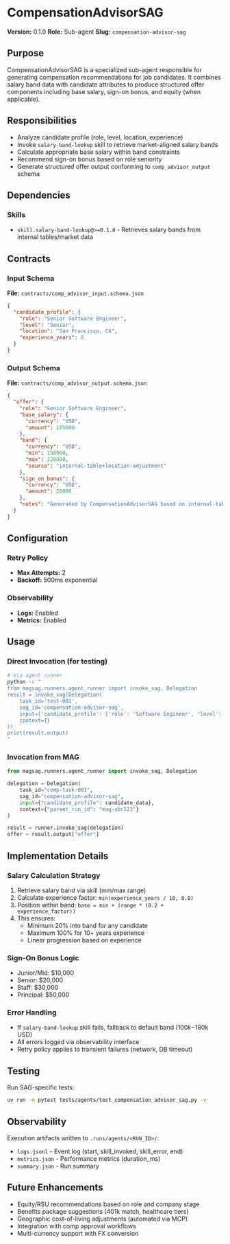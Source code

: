 # CompensationAdvisorSAG

**Version:** 0.1.0
**Role:** Sub-agent
**Slug:** `compensation-advisor-sag`

## Purpose

CompensationAdvisorSAG is a specialized sub-agent responsible for generating compensation recommendations for job candidates. It combines salary band data with candidate attributes to produce structured offer components including base salary, sign-on bonus, and equity (when applicable).

## Responsibilities

- Analyze candidate profile (role, level, location, experience)
- Invoke `salary-band-lookup` skill to retrieve market-aligned salary bands
- Calculate appropriate base salary within band constraints
- Recommend sign-on bonus based on role seniority
- Generate structured offer output conforming to `comp_advisor_output` schema

## Dependencies

### Skills
- `skill.salary-band-lookup@>=0.1.0` - Retrieves salary bands from internal tables/market data

## Contracts

### Input Schema
**File:** `contracts/comp_advisor_input.schema.json`

```json
{
  "candidate_profile": {
    "role": "Senior Software Engineer",
    "level": "Senior",
    "location": "San Francisco, CA",
    "experience_years": 8
  }
}
```

### Output Schema
**File:** `contracts/comp_advisor_output.schema.json`

```json
{
  "offer": {
    "role": "Senior Software Engineer",
    "base_salary": {
      "currency": "USD",
      "amount": 185000
    },
    "band": {
      "currency": "USD",
      "min": 150000,
      "max": 220000,
      "source": "internal-table+location-adjustment"
    },
    "sign_on_bonus": {
      "currency": "USD",
      "amount": 20000
    },
    "notes": "Generated by CompensationAdvisorSAG based on internal-table+location-adjustment data"
  }
}
```

## Configuration

### Retry Policy
- **Max Attempts:** 2
- **Backoff:** 500ms exponential

### Observability
- **Logs:** Enabled
- **Metrics:** Enabled

## Usage

### Direct Invocation (for testing)
```bash
# Via agent runner
python -c "
from magsag.runners.agent_runner import invoke_sag, Delegation
result = invoke_sag(Delegation(
    task_id='test-001',
    sag_id='compensation-advisor-sag',
    input={'candidate_profile': {'role': 'Software Engineer', 'level': 'Mid'}},
    context={}
))
print(result.output)
"
```

### Invocation from MAG
```python
from magsag.runners.agent_runner import invoke_sag, Delegation

delegation = Delegation(
    task_id="comp-task-001",
    sag_id="compensation-advisor-sag",
    input={"candidate_profile": candidate_data},
    context={"parent_run_id": "mag-abc123"}
)

result = runner.invoke_sag(delegation)
offer = result.output["offer"]
```

## Implementation Details

### Salary Calculation Strategy
1. Retrieve salary band via skill (min/max range)
2. Calculate experience factor: `min(experience_years / 10, 0.8)`
3. Position within band: `base = min + (range * (0.2 + experience_factor))`
4. This ensures:
   - Minimum 20% into band for any candidate
   - Maximum 100% for 10+ years experience
   - Linear progression based on experience

### Sign-On Bonus Logic
- Junior/Mid: $10,000
- Senior: $20,000
- Staff: $30,000
- Principal: $50,000

### Error Handling
- If `salary-band-lookup` skill fails, fallback to default band ($100k-$180k USD)
- All errors logged via observability interface
- Retry policy applies to transient failures (network, DB timeout)

## Testing

Run SAG-specific tests:
```bash
uv run -m pytest tests/agents/test_compensation_advisor_sag.py -v
```

## Observability

Execution artifacts written to `.runs/agents/<RUN_ID>/`:
- `logs.jsonl` - Event log (start, skill_invoked, skill_error, end)
- `metrics.json` - Performance metrics (duration_ms)
- `summary.json` - Run summary

## Future Enhancements

- Equity/RSU recommendations based on role and company stage
- Benefits package suggestions (401k match, healthcare tiers)
- Geographic cost-of-living adjustments (automated via MCP)
- Integration with comp approval workflows
- Multi-currency support with FX conversion
